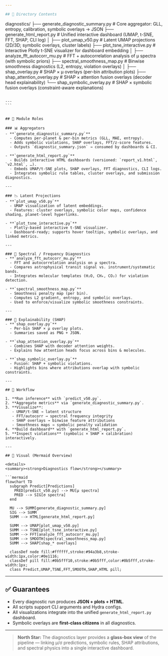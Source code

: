 ```yaml
---

## 📂 Directory Contents

```

diagnostics/
├── generate\_diagnostic\_summary.py  # Core aggregator: GLL, entropy, calibration, symbolic overlays → JSON
├── generate\_html\_report.py         # Unified interactive dashboard (UMAP, t-SNE, FFT, SHAP, CLI log)
│
├── plot\_umap\_v50.py                # Latent UMAP projections (2D/3D; symbolic overlays, cluster labels)
├── plot\_tsne\_interactive.py        # Interactive Plotly t-SNE visualizer for dashboard embedding
│
├── analyze\_fft\_autocorr\_mu.py      # FFT + autocorrelation analysis of μ spectra (with symbolic priors)
├── spectral\_smoothness\_map.py      # Binwise smoothness diagnostics (L2, entropy, violation overlays)
│
├── shap\_overlay.py                 # SHAP × μ overlays (per-bin attribution plots)
├── shap\_attention\_overlay.py       # SHAP × attention fusion overlays (decoder head explainability)
└── shap\_symbolic\_overlay.py        # SHAP × symbolic fusion overlays (constraint-aware explanations)

````

---
```


## 🔑 Module Roles

### 📊 Aggregators
- **`generate_diagnostic_summary.py`**  
  - Computes per-planet & per-bin metrics (GLL, MAE, entropy).  
  - Adds symbolic violations, SHAP overlays, FFT/z-score features.  
  - Outputs `diagnostic_summary.json` → consumed by dashboards & CI.

- **`generate_html_report.py`**  
  - Builds interactive HTML dashboards (versioned: `report_v1.html`, `v2.html`, …).  
  - Embeds UMAP/t-SNE plots, SHAP overlays, FFT diagnostics, CLI logs.  
  - Integrates symbolic rule tables, cluster overlays, and submission diagnostics.

---

### 📉 Latent Projections
- **`plot_umap_v50.py`**  
  - UMAP visualization of latent embeddings.  
  - Features: cluster overlays, symbolic color maps, confidence shading, planet-level hyperlinks.

- **`plot_tsne_interactive.py`**  
  - Plotly-based interactive t-SNE visualizer.  
  - Dashboard-ready; supports hover tooltips, symbolic overlays, and linked metrics.

---

### 📡 Spectral / Frequency Diagnostics
- **`analyze_fft_autocorr_mu.py`**  
  - FFT and autocorrelation analysis on μ spectra.  
  - Compares astrophysical transit signal vs. instrument/systematic bands.  
  - Integrates molecular templates (H₂O, CH₄, CO₂) for violation detection.

- **`spectral_smoothness_map.py`**  
  - Smoothness penalty map (per bin).  
  - Computes L2 gradient, entropy, and symbolic overlays.  
  - Used to enforce/visualize symbolic smoothness constraints.

---

### 🔎 Explainability (SHAP)
- **`shap_overlay.py`**  
  - Per-bin SHAP × μ overlay plots.  
  - Summaries saved as PNG + JSON.  

- **`shap_attention_overlay.py`**  
  - Combines SHAP with decoder attention weights.  
  - Explains how attention heads focus across bins & molecules.  

- **`shap_symbolic_overlay.py`**  
  - Fusion: SHAP + symbolic violations.  
  - Highlights bins where attributions overlap with symbolic constraints.  

---

## 🧭 Workflow

1. **Run inference** with `predict_v50.py`.  
2. **Aggregate metrics** via `generate_diagnostic_summary.py`.  
3. **Visualize**:  
   - UMAP/t-SNE → latent structure  
   - FFT/autocorr → spectral frequency integrity  
   - SHAP overlays → binwise feature attributions  
   - Smoothness maps → symbolic penalty validation  
4. **Build dashboard** with `generate_html_report.py`.  
5. **Inspect violations** (symbolic × SHAP × calibration) interactively.

---

## 📘 Visual (Mermaid Overview)

<details>
<summary><strong>Diagnostics flow</strong></summary>

```mermaid
flowchart TD
  subgraph Predict[Predictions]
    PRED[predict_v50.py] --> MU[μ spectra]
    PRED --> SIG[σ spectra]
  end

  MU --> SUMM[generate_diagnostic_summary.py]
  SIG --> SUMM
  SUMM --> HTML[generate_html_report.py]

  SUMM --> UMAP[plot_umap_v50.py]
  SUMM --> TSNE[plot_tsne_interactive.py]
  SUMM --> FFT[analyze_fft_autocorr_mu.py]
  SUMM --> SMOOTH[spectral_smoothness_map.py]
  SUMM --> SHAP[shap_* overlays]

  classDef node fill:#ffffff,stroke:#94a3b8,stroke-width:1px,color:#0e1116;
  classDef pill fill:#0b5fff10,stroke:#0b5fff,color:#0b5fff,stroke-width:1px;
  class Predict,UMAP,TSNE,FFT,SMOOTH,SHAP,HTML pill;
````

</details>

---

## ✅ Guarantees

* Every diagnostic run produces **JSON + plots + HTML**.
* All scripts support CLI arguments and Hydra configs.
* All visualizations integrate into the unified `generate_html_report.py` dashboard.
* Symbolic overlays are **first-class citizens** in all diagnostics.

---

> **North Star:** The diagnostics layer provides a **glass-box view** of the pipeline — linking μ/σ predictions, symbolic rules, SHAP attributions, and spectral physics into a single interactive dashboard.

```
